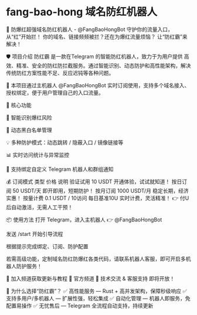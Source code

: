 # fang-bao-hong 域名防红机器人

🚨 防爆红超强域名防红机器人 - @FangBaoHongBot
守护你的流量入口，从“红”开始拦！
你的域名、链接频频被拦？还在为爆红流量烦恼？
让“防红霸”来解决！

🛡 项目介绍
防红霸 是一款在Telegram 的智能防红机器人，致力于为用户提供 高效、精准、安全的防红防拦截服务。通过智能识别、动态防护和高性能架构，解决传统防红方案性能不足、反应迟钝等各种问题。

🚀 本项目通过主机器人 @FangBaoHongBot 实时订阅使用，支持多个域名接入、授权绑定，便于用户管理自己的入口流量。

🔧 核心功能

🎯 智能识别爆红风险

🧱 动态黑白名单管理

💡 多种防护模式：动态跳转 / 隐蔽入口 / 镜像链接等

📊 实时访问统计与异常监控

🔗 支持绑定自定义 Telegram 机器人和群组通知

💰 订阅模式
类型	价格	说明
验证试用	10 USDT	开通体验，试试就知道！
按日订阅	50 USDT/天	即开即用，短期防护！
按月订阅	1000 USDT/月	稳定长期，经济实惠！
按量计费	0.1 USDT / 10访问	每日基准10U 实时计费，灵活精准！
👉 付U后自动激活，无需人工干预！

📦 使用方法
打开 Telegram，进入主机器人 👉 @FangBaoHongBot

发送 /start 开始引导流程

根据提示完成绑定、订阅、防护配置

若需高级功能，定制域名防红防爆红各类代码，请联系机器人客服，即可开启多机器人防护服务！

📣 加入频道获取更新与教程
📢 官方频道
💬 技术交流 & 客服支持 即将开放！

🧠 为什么选择“防红霸”？
✅ 高性能服务 — Rust + 高并发架构，保障秒级响应
✅ 支持多用户/多机器人 — 扩展性强，轻松集成
✅ 自动化管理 — 机器人即服务，免配置易操作
✅ 无忧售后 — Telegram 全流程自动支持，持续更新

